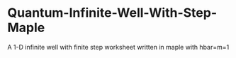 # Quantum-Infinite-Well-With-Step-Maple
A 1-D  infinite well with finite step  worksheet written in maple with hbar=m=1
